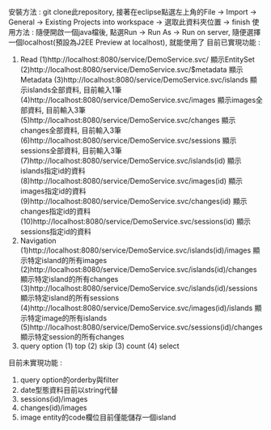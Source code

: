 安裝方法 : git clone此repository, 接著在eclipse點選左上角的File -> Import -> General -> Existing Projects into workspace -> 選取此資料夾位置 -> finish
使用方法 : 隨便開啟一個java檔後, 點選Run -> Run As -> Run on server, 隨便選擇一個localhost(預設為J2EE Preview at localhost), 就能使用了
目前已實現功能 : 
1. Read
  (1)http://localhost:8080/service/DemoService.svc/ 顯示EntitySet
  (2)http://localhost:8080/service/DemoService.svc/$metadata 顯示Metadata
  (3)http://localhost:8080/service/DemoService.svc/islands 顯示islands全部資料, 目前輸入1筆
  (4)http://localhost:8080/service/DemoService.svc/images 顯示images全部資料, 目前輸入3筆
  (5)http://localhost:8080/service/DemoService.svc/changes 顯示changes全部資料, 目前輸入3筆
  (6)http://localhost:8080/service/DemoService.svc/sessions 顯示sessions全部資料, 目前輸入3筆
  (7)http://localhost:8080/service/DemoService.svc/islands(id) 顯示islands指定id的資料
  (8)http://localhost:8080/service/DemoService.svc/images(id) 顯示images指定id的資料
  (9)http://localhost:8080/service/DemoService.svc/changes(id) 顯示changes指定id的資料
  (10)http://localhost:8080/service/DemoService.svc/sessions(id) 顯示sessions指定id的資料
2. Navigation
  (1)http://localhost:8080/service/DemoService.svc/islands(id)/images 顯示特定island的所有images
  (2)http://localhost:8080/service/DemoService.svc/islands(id)/changes 顯示特定island的所有changes
  (3)http://localhost:8080/service/DemoService.svc/islands(id)/sessions 顯示特定island的所有sessions
  (4)http://localhost:8080/service/DemoService.svc/images(id)/islands 顯示特定image的所有islands
  (5)http://localhost:8080/service/DemoService.svc/sessions(id)/changes 顯示特定session的所有changes
3. query option
  (1) top
  (2) skip
  (3) count
  (4) select
  
目前未實現功能 :
1. query option的orderby與filter
2. date型態資料目前以string代替
3. sessions(id)/images
4. changes(id)/images
5. image entity的code欄位目前僅能儲存一個island
